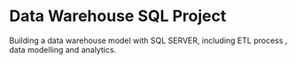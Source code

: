 # Data Warehouse SQL Project
Building a data warehouse model with SQL SERVER,  including ETL process , data modelling and analytics.

